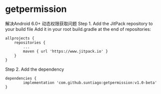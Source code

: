 # getpermission
解决Android 6.0+ 动态权限获取问题
Step 1. Add the JitPack repository to your build file
Add it in your root build.gradle at the end of repositories:

	allprojects {
		repositories {
			...
			maven { url 'https://www.jitpack.io' }
		}
	}
Step 2. Add the dependency

	dependencies {
	        implementation 'com.github.suntiago:getpermission:v1.0-beta'
	}
